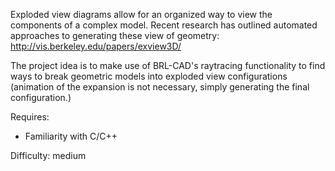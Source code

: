 Exploded view diagrams allow for an organized way to view the components
of a complex model. Recent research has outlined automated approaches to
generating these view of geometry:
<http://vis.berkeley.edu/papers/exview3D/>

The project idea is to make use of BRL-CAD's raytracing functionality to
find ways to break geometric models into exploded view configurations
(animation of the expansion is not necessary, simply generating the
final configuration.)

Requires:

-   Familiarity with C/C++

Difficulty: medium